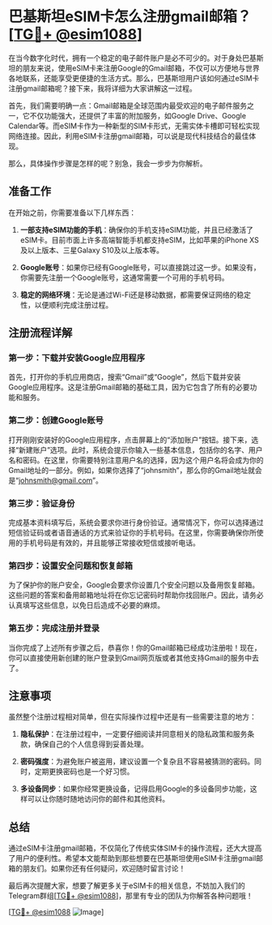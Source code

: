 # 巴基斯坦eSIM卡怎么注册gmail邮箱？[[TG💪+ @esim1088](https://t.me/s/esim1088)]

在当今数字化时代，拥有一个稳定的电子邮件账户是必不可少的。对于身处巴基斯坦的朋友来说，使用eSIM卡来注册Google的Gmail邮箱，不仅可以方便地与世界各地联系，还能享受更便捷的生活方式。那么，巴基斯坦用户该如何通过eSIM卡注册gmail邮箱呢？接下来，我将详细为大家讲解这一过程。

首先，我们需要明确一点：Gmail邮箱是全球范围内最受欢迎的电子邮件服务之一，它不仅功能强大，还提供了丰富的附加服务，如Google Drive、Google Calendar等。而eSIM卡作为一种新型的SIM卡形式，无需实体卡槽即可轻松实现网络连接。因此，利用eSIM卡注册gmail邮箱，可以说是现代科技结合的最佳体现。

那么，具体操作步骤是怎样的呢？别急，我会一步步为你解析。

## 准备工作

在开始之前，你需要准备以下几样东西：

1. **一部支持eSIM功能的手机**：确保你的手机支持eSIM功能，并且已经激活了eSIM卡。目前市面上许多高端智能手机都支持eSIM，比如苹果的iPhone XS及以上版本、三星Galaxy S10及以上版本等。

2. **Google账号**：如果你已经有Google账号，可以直接跳过这一步。如果没有，你需要先注册一个Google账号，这通常需要一个可用的手机号码。

3. **稳定的网络环境**：无论是通过Wi-Fi还是移动数据，都需要保证网络的稳定性，以便顺利完成注册过程。

## 注册流程详解

### 第一步：下载并安装Google应用程序

首先，打开你的手机应用商店，搜索“Gmail”或“Google”，然后下载并安装Google应用程序。这是注册Gmail邮箱的基础工具，因为它包含了所有的必要功能和服务。

### 第二步：创建Google账号

打开刚刚安装好的Google应用程序，点击屏幕上的“添加账户”按钮。接下来，选择“新建账户”选项。此时，系统会提示你输入一些基本信息，包括你的名字、用户名和密码。在这里，你需要特别注意用户名的选择，因为这个用户名将会成为你的Gmail地址的一部分。例如，如果你选择了“johnsmith”，那么你的Gmail地址就会是“johnsmith@gmail.com”。

### 第三步：验证身份

完成基本资料填写后，系统会要求你进行身份验证。通常情况下，你可以选择通过短信验证码或者语音通话的方式来验证你的手机号码。在这里，你需要确保你所使用的手机号码是有效的，并且能够正常接收短信或接听电话。

### 第四步：设置安全问题和恢复邮箱

为了保护你的账户安全，Google会要求你设置几个安全问题以及备用恢复邮箱。这些问题的答案和备用邮箱地址将在你忘记密码时帮助你找回账户。因此，请务必认真填写这些信息，以免日后造成不必要的麻烦。

### 第五步：完成注册并登录

当你完成了上述所有步骤之后，恭喜你！你的Gmail邮箱已经成功注册啦！现在，你可以直接使用新创建的账户登录到Gmail网页版或者其他支持Gmail的服务中去了。

## 注意事项

虽然整个注册过程相对简单，但在实际操作过程中还是有一些需要注意的地方：

1. **隐私保护**：在注册过程中，一定要仔细阅读并同意相关的隐私政策和服务条款，确保自己的个人信息得到妥善处理。
   
2. **密码强度**：为避免账户被盗用，建议设置一个复杂且不容易被猜测的密码。同时，定期更换密码也是一个好习惯。

3. **多设备同步**：如果你经常更换设备，记得启用Google的多设备同步功能，这样可以让你随时随地访问你的邮件和其他资料。

## 总结

通过eSIM卡注册gmail邮箱，不仅简化了传统实体SIM卡的操作流程，还大大提高了用户的便利性。希望本文能帮助到那些想要在巴基斯坦使用eSIM卡注册gmail邮箱的朋友们。如果你还有任何疑问，欢迎随时留言讨论！

最后再次提醒大家，想要了解更多关于eSIM卡的相关信息，不妨加入我们的Telegram群组[[TG💪+ @esim1088](https://t.me/s/esim1088)]，那里有专业的团队为你解答各种问题哦！

[[TG💪+ @esim1088](https://t.me/s/esim1088) ![Image](https://i.postimg.cc/4NQfJmqS/Snipaste-2025-05-13-00-14-12.png)]